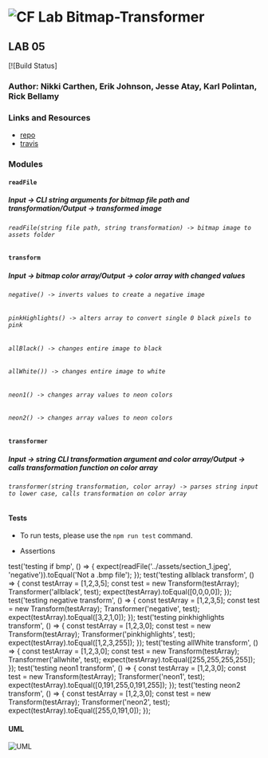 ![CF](http://i.imgur.com/7v5ASc8.png) Lab Bitmap-Transformer
==============================================

## LAB 05
[![Build Status]

### Author: Nikki Carthen, Erik Johnson, Jesse Atay, Karl Polintan, Rick Bellamy

### Links and Resources
* [repo](https://github.com/Nikki1686/Bitmap-Transformer)
* [travis](https://www.travis-ci.com/Nikki1686/Bitmap-Transformer)

### Modules
#### `readFile`
##### Input -> CLI string arguments for bitmap file path and transformation/Output -> transformed image

###### `readFile(string file path, string transformation) -> bitmap image to assets folder`

#### `transform`
##### Input -> bitmap color array/Output -> color array with changed values

###### `negative() -> inverts values to create a negative image`
###### `pinkHighlights() -> alters array to convert single 0 black pixels to pink`
###### `allBlack() -> changes entire image to black`
###### `allWhite()) -> changes entire image to white`
###### `neon1() -> changes array values to neon colors`
###### `neon2() -> changes array values to neon colors`

#### `transformer`
##### Input -> string CLI transformation argument and color array/Output -> calls transformation function on color array

###### `transformer(string transformation, color array) -> parses string input to lower case, calls transformation on color array`


#### Tests
* To run tests, please use the `npm run test` command.

* Assertions

test('testing if bmp', () => {
    expect(readFile('../assets/section_1.jpeg', 'negative')).toEqual('Not a .bmp file');
  });
  test('testing allblack transform', () => {
    const testArray = [1,2,3,5];
    const test = new Transform(testArray);
    Transformer('allblack', test);
    expect(testArray).toEqual([0,0,0,0]);
  });
  test('testing negative transform', () => {
    const testArray = [1,2,3,5];
    const test = new Transform(testArray);
    Transformer('negative', test);
    expect(testArray).toEqual([3,2,1,0]);
  });
  test('testing pinkhighlights transform', () => {
    const testArray = [1,2,3,0];
    const test = new Transform(testArray);
    Transformer('pinkhighlights', test);
    expect(testArray).toEqual([1,2,3,255]);
  });
  test('testing allWhite transform', () => {
    const testArray = [1,2,3,0];
    const test = new Transform(testArray);
    Transformer('allwhite', test);
    expect(testArray).toEqual([255,255,255,255]);
  });
  test('testing neon1 transform', () => {
    const testArray = [1,2,3,0];
    const test = new Transform(testArray);
    Transformer('neon1', test);
    expect(testArray).toEqual([0,191,255,0,191,255]);
  });
  test('testing neon2 transform', () => {
    const testArray = [1,2,3,0];
    const test = new Transform(testArray);
    Transformer('neon2', test);
    expect(testArray).toEqual([255,0,191,0]);
  });

#### UML
![UML](uml.png)
